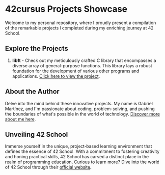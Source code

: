 # 42cursus Projects Showcase

Welcome to my personal repository, where I proudly present a compilation of the remarkable projects I completed during my enriching journey at 42 School.

## Explore the Projects

1. **libft** - Check out my meticulously crafted C library that encompasses a diverse array of general-purpose functions. This library lays a robust foundation for the development of various other programs and applications. [Click here to view the project](/libft).

## About the Author

Delve into the mind behind these innovative projects. My name is Gabriel Martínez, and I'm passionate about coding, problem-solving, and pushing the boundaries of what's possible in the world of technology. [Discover more about me here](https://gabrielmr.com/).

## Unveiling 42 School

Immerse yourself in the unique, project-based learning environment that defines the essence of 42 School. With a commitment to fostering creativity and honing practical skills, 42 School has carved a distinct place in the realm of programming education. Curious to learn more? Dive into the world of 42 School through their [official website](https://www.42.fr/).
